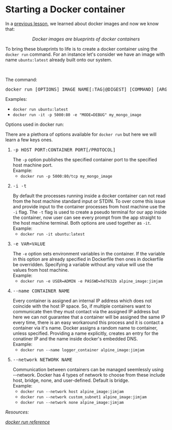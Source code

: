 # Starting a Docker container

In a [previous lesson](./docker_image.md), we learned about docker images and now we know that:
<p align="center"><i>Docker images are blueprints of docker containers</i></p>

To bring these blueprints to life is to create a docker container using the `docker run` command. For an instance let's consider we have an image with name `ubuntu:latest` already built onto our system.

<br>

The command:
<pre>docker run [OPTIONS] IMAGE_NAME[:TAG|@DIGEST] [COMMAND] [ARGS...]</pre>
Examples: 
<ul>
    <li><code>docker run ubuntu:latest</code></li>
    <li><code>docker run -it -p 5000:80 -e "MODE=DEBUG" my_mongo_image</code></li>
    </ul>

Options used in docker run:

There are a plethora of options available for `docker run` but here we will learn a few keys ones.

<ol>
<li>
    <pre>-p HOST_PORT:CONTAINER_PORT[/PROTOCOL]</pre>
    The <code>-p</code> option publishes the specified container port to the specified host machine port.<br>
    Example: 
    <ul>
    <li><code>docker run -p 5000:80/tcp my_mongo_image</code></li>
    </ul>
</li> 
<li>
<pre>-i -t</pre>
    By default the processes running inside a docker container can not read from the host machine standard input or STDIN. To over come this issue and provide input to the container processes from host machine use the <code>-i</code> flag. The <code>-t</code> flag is used to create a pseudo terminal for our app inside the container, now user can see every prompt from the app straight to the host machine terminal. Both options are used together as <code>-it</code>.<br>
    Example: 
    <ul>
    <li><code>docker run -it ubuntu:latest</code></li>
    </ul>
</li>
<li>
    <pre>-e VAR=VALUE</pre>
    The <code>-e</code> option sets environment variables in the container. If the variable in this option are already specified in Dockerfile then ones in dockerfile be overridden. Specifying a variable without any value will use the values from host machine.<br>
    Example: 
    <ul>
    <li><code>docker run -e USER=ADMIN -e PASSWD=hd7632b alpine_image:jimjam</code></li>
    </ul>
</li>
<li>
    <pre>--name CONTAINER_NAME</pre>
    Every container is assigned an internal IP address which does not coincide with the host IP space. So, if multiple containers want to communicate then they must contact via the assigned IP address but here we can not guarantee that a container will be assigned the same IP every time, there is an easy workaround this process and it is contact a container via it's name. Docker assigns a random name to container, unless specified. Providing a name explicitly, creates an entry for the conatiner IP and the name inside docker's embedded DNS. <br>
    Example: 
    <ul>
    <li><code>docker run --name logger_container alpine_image:jimjam</code></li>
    </ul>
</li>
<li>
    <pre>--network NETWORK_NAME</pre>
    Communication between containers can be managed seemlessly using --network. Docker has 4 types of network to choose from these include host, bridge, none, and user-defined. Default is bridge.<br>
    Example: 
    <ul>
    <li><code>docker run --network host alpine_image:jimjam</code></li>
    <li><code>docker run --network custom_subnet1 alpine_image:jimjam</code></li>
    <li><code>docker run --network none alpine_image:jimjam</code></li>
    </ul>
</li>
</ol>

_Resources:_

_[docker run reference](https://docs.docker.com/engine/reference/run/)_

